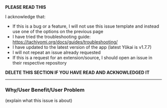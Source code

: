 **PLEASE READ THIS**

I acknowledge that:

- If this is a bug or a feature, I will not use this issue template and instead use one of the options on the previous page
- I have tried the troubleshooting guide: https://tachiyomi.org/docs/guides/troubleshooting/
- I have updated to the latest version of the app (latest Yōkai is v1.7.7)
- I will not repeat an issue already requested
- If this is a request for an extension/source, I should open an issue in their respective repository

**DELETE THIS SECTION IF YOU HAVE READ AND ACKNOWLEDGED IT**

---

### Why/User Benefit/User Problem
(explain what this issue is about)